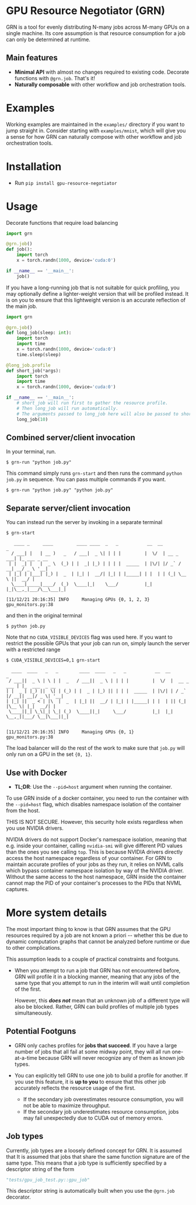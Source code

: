 # GPU Resource Negotiator (GRN)

GRN is a tool for evenly distributing N-many jobs across M-many GPUs on a single machine.
Its core assumption is that resource consumption for a job can only be determined at runtime.

## Main features
- **Minimal API** with almost no changes required to existing code. 
  Decorate functions with `@grn.job`.
  That's it!
- **Naturally composable** with other workflow and job orchestration tools.


# Examples
Working examples are maintained in the `examples/` directory if you want to jump straight in.
Consider starting with `examples/mnist`, which will give you a sense for how GRN can naturally compose with other workflow and job orchestration tools.


# Installation
- Run `pip install gpu-resource-negotiator`


# Usage
Decorate functions that require load balancing
```python
import grn

@grn.job()
def job():
    import torch
    x = torch.randn(1000, device='cuda:0')

if __name__ == '__main__':
    job()
```

If you have a long-running job that is not suitable for quick profiling, you may optionally define a lighter-weight version that will be profiled instead.
It is on you to ensure that this lightweight version is an accurate reflection of the
main job.
```python
import grn

@grn.job()
def long_job(sleep: int):
    import torch
    import time
    x = torch.randn(1000, device='cuda:0')
    time.sleep(sleep)

@long_job.profile
def short_job(*args):
    import torch
    import time
    x = torch.randn(1000, device='cuda:0')

if __name__ == '__main__':
    # short_job will run first to gather the resource profile.
    # Then long_job will run automatically.
    # The arguments passed to long_job here will also be passed to short_job.
    long_job(10)
```

## **Combined server/client invocation**
In your terminal, run.
```shell
$ grn-run "python job.py"
```
This command simply runs `grn-start` and then runs the command `python job.py` in sequence.
You can pass multiple commands if you want.
```shell
$ grn-run "python job.py" "python job.py"
```

## **Separate server/client invocation**
You can instead run the server by invoking in a separate terminal
```shell
$ grn-start

   ____ _     ____         ____ ____  _   _           __  __           _
  / ___| |   | __ )   _   / ___|  _ \| | | |         |  \/  | __ _ ___| |_ ___ _ __
 | |  _| |   |  _ \  (_) | |  _| |_) | | | |  _____  | |\/| |/ _` / __| __/ _ \ '__|
 | |_| | |___| |_) |  _  | |_| |  __/| |_| | |_____| | |  | | (_| \__ \ ||  __/ |
  \____|_____|____/  (_)  \____|_|    \___/          |_|  |_|\__,_|___/\__\___|_|

[11/12/21 20:16:35] INFO     Managing GPUs {0, 1, 2, 3}         gpu_monitors.py:38
```
and then in the original terminal
```shell
$ python job.py
```
Note that no `CUDA_VISIBLE_DEVICES` flag was used here.
If you want to restrict the possible GPUs that your job can run on, simply launch the server with a restricted range
```shell
$ CUDA_VISIBLE_DEVICES=0,1 grn-start

  ____  ____   _   _        ____  ____   _   _           __  __              _              
 / ___||  _ \ | \ | |  _   / ___||  _ \ | | | |         |  \/  |  __ _  ___ | |_  ___  _ __ 
| |  _ | |_) ||  \| | (_) | |  _ | |_) || | | |  _____  | |\/| | / _` |/ __|| __|/ _ \| '__|
| |_| ||  _ < | |\  |  _  | |_| ||  __/ | |_| | |_____| | |  | || (_| |\__ \| |_|  __/| |   
 \____||_| \_\|_| \_| (_)  \____||_|     \___/          |_|  |_| \__,_||___/ \__|\___||_|   
                                                                                    

[11/12/21 20:16:35] INFO     Managing GPUs {0, 1}               gpu_monitors.py:38
```
The load balancer will do the rest of the work to make sure that `job.py` will only run on a GPU in the set `{0, 1}`.


## Use with Docker

- **TL;DR**: Use the `--pid=host` argument when running the container.

To use GRN inside of a docker container, you need to run the container with the `--pid=host` flag, which disables namespace isolation of the container from the host.

THIS IS NOT SECURE. However, this security hole exists regardless when you use NVIDIA drivers.

NVIDIA drivers do not support Docker's namespace isolation, meaning that e.g. inside your container, calling `nvidia-smi` will give different PID values than the ones you see calling `top`.
This is because NVIDIA drivers directly access the host namespace regardless of your container.
For GRN to maintain accurate profiles of your jobs as they run, it relies on NVML calls which bypass container namespace isolation by way of the NVIDIA driver.
Without the same access to the host namespace, GRN inside the container cannot map the PID of your container's processes to the PIDs that NVML captures.


# More system details
The most important thing to know is that GRN assumes that the GPU resources required by a job are not known a priori -- whether this be due to dynamic computation graphs that cannot be analyzed before runtime or due to other complications.

This assumption leads to a couple of practical constraints and footguns.

- When you attempt to run a job that GRN has not encountered before, GRN will profile it in a blocking manner, meaning that any jobs of the same type that you attempt to run in the interim will wait until completion of the first.

  However, this ***does not*** mean that an unknown job of a different type will also be blocked.
  Rather, GRN can build profiles of multiple job types simultaneously.

## Potential Footguns
- GRN only caches profiles for **jobs that succeed**.
  If you have a large number of jobs that all fail at some midway point, they will all run one-at-a-time because GRN will never recognize any of them as known job types.
- You can explicitly tell GRN to use one job to build a profile for another. 
  If you use this feature, it is **up to you** to ensure that this other job accurately reflects the resource usage of the first.
  
  - If the secondary job overestimates resource consumption, you will not be able to maximize throughput.
  - If the secondary job underestimates resource consumption, jobs may fail unexpectedly due to CUDA out of memory errors.

## Job types
Currently, job types are a loosely defined concept for GRN.
It is assumed that 
It is assumed that jobs that share the same function signature are of the same type.
This means that a job type is sufficiently specified by a descriptor string of the form
```python
"tests/gpu_job_test.py::gpu_job"
```
This descriptor string is automatically built when you use the `@grn.job` decorator.

